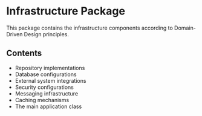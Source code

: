 # Infrastructure Package

This package contains the infrastructure components according to Domain-Driven Design principles.

## Contents
- Repository implementations
- Database configurations
- External system integrations
- Security configurations
- Messaging infrastructure
- Caching mechanisms
- The main application class